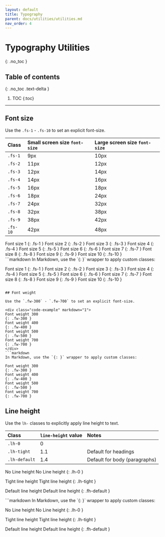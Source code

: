 ```yaml
---
layout: default
title: Typography
parent: docs/utilities/utilities.md
nav_order: 4
---
```


# Typography Utilities
{: .no_toc }

## Table of contents
{: .no_toc .text-delta }

1. TOC
{:toc}

---

## Font size

Use the `.fs-1` - `.fs-10` to set an explicit font-size.

| Class   | Small screen size `font-size`  | Large screen size `font-size` |
|:--------|:-------------------------------|:------------------------------|
| `.fs-1` | 9px                            | 10px                          |
| `.fs-2` | 11px                           | 12px                          |
| `.fs-3` | 12px                           | 14px                          |
| `.fs-4` | 14px                           | 16px                          |
| `.fs-5` | 16px                           | 18px                          |
| `.fs-6` | 18px                           | 24px                          |
| `.fs-7` | 24px                           | 32px                          |
| `.fs-8` | 32px                           | 38px                          |
| `.fs-9` | 38px                           | 42px                          |
| `.fs-10`| 42px                           | 48px                          |

<div class="code-example" markdown="1">
Font size 1
{: .fs-1 }
Font size 2
{: .fs-2 }
Font size 3
{: .fs-3 }
Font size 4
{: .fs-4 }
Font size 5
{: .fs-5 }
Font size 6
{: .fs-6 }
Font size 7
{: .fs-7 }
Font size 8
{: .fs-8 }
Font size 9
{: .fs-9 }
Font size 10
{: .fs-10 }
</div>
```markdown
In Markdown, use the `{: }` wrapper to apply custom classes:

Font size 1
{: .fs-1 }
Font size 2
{: .fs-2 }
Font size 3
{: .fs-3 }
Font size 4
{: .fs-4 }
Font size 5
{: .fs-5 }
Font size 6
{: .fs-6 }
Font size 7
{: .fs-7 }
Font size 8
{: .fs-8 }
Font size 9
{: .fs-9 }
Font size 10
{: .fs-10 }
```

## Font weight

Use the `.fw-300` - `.fw-700` to set an explicit font-size.

<div class="code-example" markdown="1">
Font weight 300
{: .fw-300 }
Font weight 400
{: .fw-400 }
Font weight 500
{: .fw-500 }
Font weight 700
{: .fw-700 }
</div>
```markdown
In Markdown, use the `{: }` wrapper to apply custom classes:

Font weight 300
{: .fw-300 }
Font weight 400
{: .fw-400 }
Font weight 500
{: .fw-500 }
Font weight 700
{: .fw-700 }
```

## Line height

Use the `lh-` classes to explicitly apply line height to text.

| Class         | `line-height` value  | Notes                         |
|:--------------|:---------------------|:------------------------------|
| `.lh-0`       | 0                    |                               |
| `.lh-tight`   | 1.1                  | Default for headings          |
| `.lh-default` | 1.4                  | Default for body (paragraphs) |

<div class="code-example" markdown="1">
No Line height
No Line height
{: .lh-0 }

Tight line height
Tight line height
{: .lh-tight }

Default line height
Default line height
{: .fh-default }
</div>
```markdown
In Markdown, use the `{: }` wrapper to apply custom classes:

No Line height
No Line height
{: .lh-0 }

Tight line height
Tight line height
{: .lh-tight }

Default line height
Default line height
{: .fh-default }
```
